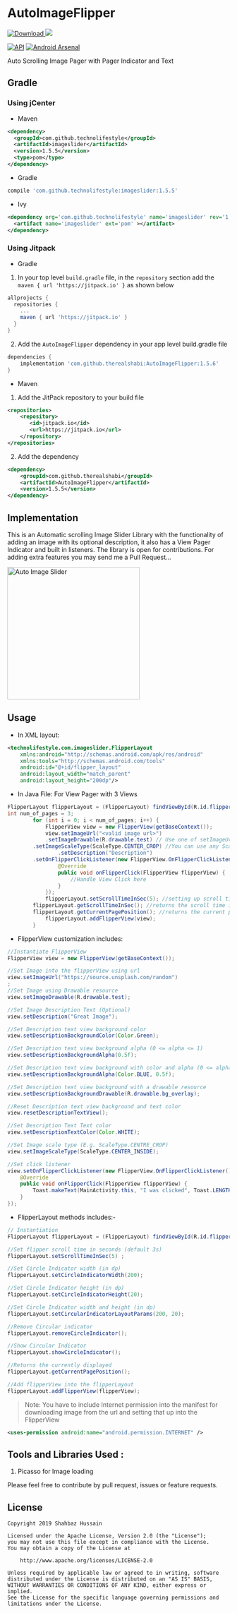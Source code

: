 # AutoImageFlipper
[ ![Download](https://api.bintray.com/packages/therealshabi/AutoImageFlipper/AutoImageFlipper/images/download.svg?version=1.5.5) ](https://bintray.com/therealshabi/AutoImageFlipper/AutoImageFlipper/1.5.5/link) [![](https://jitpack.io/v/therealshabi/AutoImageFlipper.svg)](https://jitpack.io/#therealshabi/AutoImageFlipper)   

[![API](https://img.shields.io/badge/API-17%2B-brightgreen.svg?style=flat)](https://android-arsenal.com/api?level=17)  [![Android Arsenal](https://img.shields.io/badge/Android%20Arsenal-AutoImageFlipper-brightgreen.svg?style=flat)](https://android-arsenal.com/details/1/6134)

Auto Scrolling Image Pager with Pager Indicator and Text

## Gradle 

### Using jCenter

* Maven
```xml
<dependency>
  <groupId>com.github.technolifestyle</groupId>
  <artifactId>imageslider</artifactId>
  <version>1.5.5</version>
  <type>pom</type>
</dependency>
```

* Gradle
```groovy
compile 'com.github.technolifestyle:imageslider:1.5.5'
```

* Ivy
```xml
<dependency org='com.github.technolifestyle' name='imageslider' rev='1.5.5'>
  <artifact name='imageslider' ext='pom' ></artifact>
</dependency>
```

### Using Jitpack

* Gradle

1. In your top level `build.gradle` file, in the `repository` section add the `maven { url 'https://jitpack.io' }` as shown below
```groovy
allprojects {
  repositories {
    ...
    maven { url 'https://jitpack.io' }
  }
}
```
2. Add the `AutoImageFlipper` dependency in your app level build.gradle file
```groovy
dependencies {
    implementation 'com.github.therealshabi:AutoImageFlipper:1.5.6'
}
```

* Maven
1. Add the JitPack repository to your build file
```xml
<repositories>
	<repository>
	   <id>jitpack.io</id>
	   <url>https://jitpack.io</url>
	</repository>
</repositories>
```
2. Add the dependency
```xml
<dependency>
    <groupId>com.github.therealshabi</groupId>
    <artifactId>AutoImageFlipper</artifactId>
    <version>1.5.5</version>
</dependency>
```

## Implementation

This is an Automatic scrolling Image Slider Library with the functionality of adding an image with its optional description,
it also has a View Pager Indicator and built in listeners.
The library is open for contributions. For adding extra features you may send me a Pull Request...

<img src="/gif/demo.gif" alt="Auto Image Slider" width= "300px"/>

## Usage
* In XML layout:
```xml
<technolifestyle.com.imageslider.FlipperLayout 
    xmlns:android="http://schemas.android.com/apk/res/android"
    xmlns:tools="http://schemas.android.com/tools"
    android:id="@+id/flipper_layout"
    android:layout_width="match_parent"
    android:layout_height="200dp"/>
```
* In Java File:
For View Pager with 3 Views
```java       
FlipperLayout flipperLayout = (FlipperLayout) findViewById(R.id.flipper_layout);
int num_of_pages = 3;
        for (int i = 0; i < num_of_pages; i++) {
            FlipperView view = new FlipperView(getBaseContext());
            view.setImageUrl("<valid image url>")
	    	.setImageDrawable(R.drawable.test) // Use one of setImageUrl() or setImageDrawable() functions, otherwise IllegalStateException will be thrown
		.setImageScaleType(ScaleType.CENTER_CROP) //You can use any ScaleType
                .setDescription("Description")
		.setOnFlipperClickListener(new FlipperView.OnFlipperClickListener() {
                @Override
                public void onFlipperClick(FlipperView flipperView) {
                    //Handle View Click here
                }
            });
            flipperLayout.setScrollTimeInSec(5); //setting up scroll time, by default it's 3 seconds
	    flipperLayout.getScrollTimeInSec(); //returns the scroll time in sec
	    flipperLayout.getCurrentPagePosition(); //returns the current position of pager
            flipperLayout.addFlipperView(view);
        }

```

* FlipperView customization includes:

```java
//Instantiate FlipperView
FlipperView view = new FlipperView(getBaseContext());
```
```java
//Set Image into the flipperView using url
view.setImageUrl("https://source.unsplash.com/random")
;
//Set Image using Drawable resource
view.setImageDrawable(R.drawable.test);
```
```java
//Set Image Description Text (Optional)
view.setDescription("Great Image");
```
```java
//Set Description text view background color
view.setDescriptionBackgroundColor(Color.Green);
```
```java
//Set Description text view background alpha (0 <= alpha <= 1)
view.setDescriptionBackgroundAlpha(0.5f);
```
```java
//Set Description text view background with color and alpha (0 <= alpha <= 1)
view.setDescriptionBackgroundAlpha(Color.BLUE, 0.5f);

//Set Description text view background with a drawable resource
view.setDescriptionBackgroundDrawable(R.drawable.bg_overlay);
```
```java
//Reset Description text view background and text color
view.resetDescriptionTextView();
```
```java
//Set Description Text Text color
view.setDescriptionTextColor(Color.WHITE);
```
```java
//Set Image scale type (E.g. ScaleType.CENTRE_CROP)
view.setImageScaleType(ScaleType.CENTER_INSIDE);
```
```java
//Set click listener
view.setOnFlipperClickListener(new FlipperView.OnFlipperClickListener() {
	@Override
	public void onFlipperClick(FlipperView flipperView) {
		Toast.makeText(MainActivity.this, "I was clicked", Toast.LENGTH_SHORT).show();
	}
});
```

* FlipperLayout methods includes:-

```java
// Instantiation
FlipperLayout flipperLayout = (FlipperLayout) findViewById(R.id.flipper_layout);
```
```java
//Set flipper scroll time in seconds (default 3s)
flipperLayout.setScrollTimeInSec(5) ;
```
```java
//Set Circle Indicator width (in dp)
flipperLayout.setCircleIndicatorWidth(200);
```
```java
//Set Circle Indicator height (in dp)
flipperLayout.setCircleIndicatorHeight(20);
```
```java
//Set Circle Indicator width and height (in dp)
flipperLayout.setCircularIndicatorLayoutParams(200, 20);
```
```java
//Remove Circular indicator
flipperLayout.removeCircleIndicator();
```
```java
//Show Circular Indicator
flipperLayout.showCircleIndicator();
```
```java
//Returns the currently displayed 
flipperLayout.getCurrentPagePosition();
```
```java
//Add flipperView into the flipperLayout
flipperLayout.addFlipperView(flipperView);
```

> Note: You have to include Internet permission into the manifest for downloading image from the url and setting that up into the FlipperView
```xml
<uses-permission android:name="android.permission.INTERNET" />
```

## Tools and Libraries Used : 

1. Picasso for Image loading

Please feel free to contribute by pull request, issues or feature requests.

## License
```
Copyright 2019 Shahbaz Hussain

Licensed under the Apache License, Version 2.0 (the "License");
you may not use this file except in compliance with the License.
You may obtain a copy of the License at

    http://www.apache.org/licenses/LICENSE-2.0

Unless required by applicable law or agreed to in writing, software
distributed under the License is distributed on an "AS IS" BASIS,
WITHOUT WARRANTIES OR CONDITIONS OF ANY KIND, either express or implied.
See the License for the specific language governing permissions and
limitations under the License.
```

